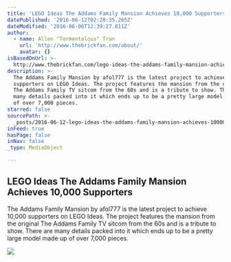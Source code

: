 ```yaml
---
title: 'LEGO Ideas The Addams Family Mansion Achieves 10,000 Supporters'
datePublished: '2016-06-12T02:28:35.265Z'
dateModified: '2016-06-06T12:39:27.811Z'
author:
  - name: Allen "Tormentalous" Tran
    url: 'http://www.thebrickfan.com/about/'
    avatar: {}
isBasedOnUrl: >-
  http://www.thebrickfan.com/lego-ideas-the-addams-family-mansion-achieves-10000-supporters/
description: >-
  The Addams Family Mansion by afol777 is the latest project to achieve 10,000
  supporters on LEGO Ideas. The project features the mansion from the original
  The Addams Family TV sitcom from the 60s and is a tribute to show. There are
  many details packed into it which ends up to be a pretty large model made up
  of over 7,000 pieces.
starred: false
sourcePath: >-
  _posts/2016-06-12-lego-ideas-the-addams-family-mansion-achieves-10000-support.md
inFeed: true
hasPage: false
inNav: false
_type: MediaObject

---
```

<article style=""><h1>LEGO Ideas The Addams Family Mansion Achieves 10,000 Supporters</h1><p>The Addams Family Mansion by afol777 is the latest project to achieve 10,000 supporters on LEGO Ideas. The project features the mansion from the original The Addams Family TV sitcom from the 60s and is a tribute to show. There are many details packed into it which ends up to be a pretty large model made up of over 7,000 pieces.</p><img src="https://dp1eoqdp1qht7.cloudfront.net/community/projects/001/dac/137916/2412871-o_1ag400mgfdbqnursja2s1gdi7-full.png" /></article>